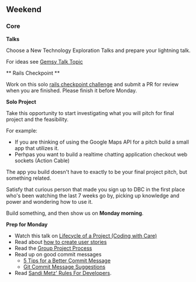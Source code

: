 ## Weekend

### Core

**Talks**

Choose a New Technology Exploration Talks and prepare your lightning talk.

For ideas see [Gemsy Talk Topic](../resources/gemsy_talk_topics.md)

** Rails Checkpoint **

Work on this solo [rails checkpoint challenge](../../../../rails-checkpoint-challenge) and submit a PR for review when you are finished.  Please finish it before Monday.

**Solo Project**

Take this opportunity to start investigating what you will pitch for final project and the feasibility.

For example:
- If you are thinking of using the Google Maps API for a pitch build a small app that utilizes it.
- Perhpas you want to build a realtime chatting application checkout web sockets (Action Cable)

The app you build doesn't have to exactly to be your final project pitch, but something related. 

Satisfy that curious person that made you sign up to DBC in the first place who's been watching the last 7 weeks go by, picking up knowledge and power and wondering how to use it.

Build something, and then show us on **Monday morning**.

**Prep for Monday**
- Watch this talk on [Lifecycle of a Project (Coding with Care)](https://talks.devbootcamp.com/coding-with-care)
- Read about [how to create user stories](http://techportal.inviqa.com/2011/07/19/how-to-create-user-stories/)
- Read the [Group Project Process](../resources/group_project_process.md)
- Read up on good commit messages
    - [5 Tips for a Better Commit Message](http://robots.thoughtbot.com/5-useful-tips-for-a-better-commit-message)
    - [Git Commit Message Suggestions](http://tbaggery.com/2008/04/19/a-note-about-git-commit-messages.html)
- Read [Sandi Metz' Rules For Developers](http://robots.thoughtbot.com/sandi-metz-rules-for-developers).
